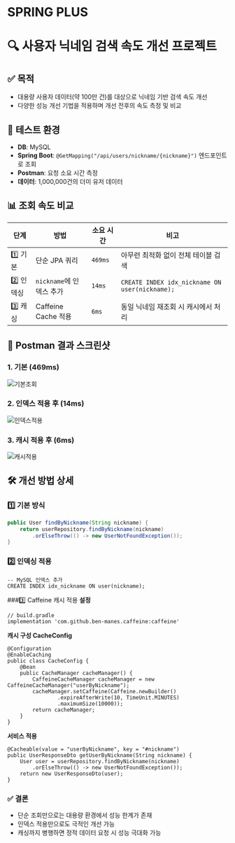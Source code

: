 # SPRING PLUS


# 🔍 사용자 닉네임 검색 속도 개선 프로젝트

## ✅ 목적
- 대용량 사용자 데이터(약 100만 건)를 대상으로 닉네임 기반 검색 속도 개선
- 다양한 성능 개선 기법을 적용하며 개선 전후의 속도 측정 및 비교

## 🧪 테스트 환경
- **DB**: MySQL  
- **Spring Boot**: `@GetMapping("/api/users/nickname/{nickname}")` 엔드포인트로 조회  
- **Postman**: 요청 소요 시간 측정  
- **데이터**: 1,000,000건의 더미 유저 데이터

## 📊 조회 속도 비교

| 단계 | 방법 | 소요 시간 | 비고 |
|------|------|-----------|------|
| 1️⃣ 기본 | 단순 JPA 쿼리 | `469ms` | 아무런 최적화 없이 전체 테이블 검색 |
| 2️⃣ 인덱싱 | `nickname`에 인덱스 추가 | `14ms` | `CREATE INDEX idx_nickname ON user(nickname);` |
| 3️⃣ 캐싱 | Caffeine Cache 적용 | `6ms` | 동일 닉네임 재조회 시 캐시에서 처리 |

## 🔽 Postman 결과 스크린샷

### 1. 기본 (469ms)
![기본조회](./images/default.jpg)

### 2. 인덱스 적용 후 (14ms)
![인덱스적용](./images/indexed.png)

### 3. 캐시 적용 후 (6ms)
![캐시적용](./images/cached.png)

## 🛠️ 개선 방법 상세

### 1️⃣ 기본 방식
```java
public User findByNickname(String nickname) {
    return userRepository.findByNickname(nickname)
        .orElseThrow(() -> new UserNotFoundException());
}
```

### 2️⃣ 인덱싱 적용
```
-- MySQL 인덱스 추가
CREATE INDEX idx_nickname ON user(nickname);
```

###3️⃣ Caffeine 캐시 적용
**설정**
```
// build.gradle
implementation 'com.github.ben-manes.caffeine:caffeine'
```
**캐시 구성 CacheConfig**
```
@Configuration
@EnableCaching
public class CacheConfig {
    @Bean
    public CacheManager cacheManager() {
        CaffeineCacheManager cacheManager = new CaffeineCacheManager("userByNickname");
        cacheManager.setCaffeine(Caffeine.newBuilder()
                .expireAfterWrite(10, TimeUnit.MINUTES)
                .maximumSize(10000));
        return cacheManager;
    }
}
```

**서비스 적용**
```
@Cacheable(value = "userByNickname", key = "#nickname")
public UserResponseDto getUserByNickname(String nickname) {
    User user = userRepository.findByNickname(nickname)
        .orElseThrow(() -> new UserNotFoundException());
    return new UserResponseDto(user);
}
```

### ✅ 결론

- 단순 조회만으로는 대용량 환경에서 성능 한계가 존재
- 인덱스 적용만으로도 극적인 개선 가능
- 캐싱까지 병행하면 정적 데이터 요청 시 성능 극대화 가능
